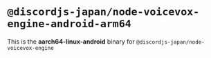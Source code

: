 # `@discordjs-japan/node-voicevox-engine-android-arm64`

This is the **aarch64-linux-android** binary for `@discordjs-japan/node-voicevox-engine`
